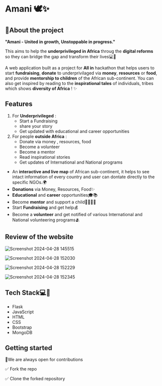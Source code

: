 
# Amani 🕊️✨
## 🚀About the project

**"Amani - United in growth, Unstoppable in progress."**

This aims to help the **underprivileged in Africa** throug the **digital reforms** so they can bridge the gap and transform their lives💻🎯

A web application built as a project for **All in** hackathon that helps users to start **fundraising**, **donate** to underprivilaged via **money**, **resources** or **food**, and provide **mentorship to children** of the African sub-continent.
You can also get inspired by reading to the **inspirational tales** of individuals, tribes which shows **diversity of Africa** ! ✨





## Features

  1. For **Underprivileged** :
     - Start a Fundraising
     - share your story
     - Get updated with educational and career opportunities
  2. For people **outside Africa** :
     - Donate via money , resources, food
     - Become a volunteer
     - Become a mentor
     - Read inspirational stories
     - Get updates of International and National programs

- An **interactive and live map** of African sub-continent, it helps to see intact information of every country and user can dontate directly to the specific NGOs.🌍
- **Donations** via Money, Resources, Food✨
- **Educational** and **career** opportunities🎓📚
- Become **mentor** and support a child👩‍🏫🧑‍🏫
- Start **Fundraising** and get help💰
- Become a **volunteer** and get notified of various International and National volunteering programs🫂

  




## Review of the website

![Screenshot 2024-04-28 145515](https://github.com/shivani-tripurari/Amani/assets/96899982/e8b8d641-eda3-46ea-9ef2-0ffecbd2a448)

![Screenshot 2024-04-28 152030](https://github.com/shivani-tripurari/Amani/assets/96899982/84f3c72e-5860-43e6-ada4-849b77e71172)

![Screenshot 2024-04-28 152229](https://github.com/shivani-tripurari/Amani/assets/96899982/2be3f57a-a499-476b-b8a9-af8d470d988d)

![Screenshot 2024-04-28 152345](https://github.com/shivani-tripurari/Amani/assets/96899982/fcd5d8fb-be9d-45c6-8ac6-02c1260aebf7)



## Tech Stack💻🚀

- Flask
- JavaScript
- HTML
- CSS
- Bootstrap
- MongoDB

## Getting started


📌We are always open for contributions 

✅ Fork the repo

✅ Clone the forked repository



